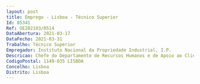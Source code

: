 ```yaml
--- 
layout: post
title: Emprego - Lisboa - Técnico Superior
Id: 85341
Ref: OE202103/0514
DataAbertura: 2021-03-17
DataFecho: 2021-03-31
Trabalho: Técnico Superior
Empregador: Instituto Nacional da Propriedade Industrial, I.P.
Descricao: Chefe do Departamento de Recursos Humanos e de Apoio ao Cliente — Dirigente intermédiode 2.º grau (para nomeação em substituição até conclusão de concurso).
CodigoPostal: 1149-035 LISBOA
Concelho: Lisboa
Distrito: Lisboa
--- 
```

